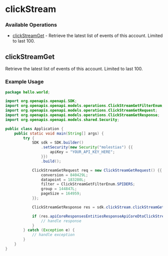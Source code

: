 # clickStream

### Available Operations

* [clickStreamGet](#clickstreamget) - Retrieve the latest list of events of this account. Limited to last 100.

## clickStreamGet

Retrieve the latest list of events of this account. Limited to last 100.

### Example Usage

```java
package hello.world;

import org.openapis.openapi.SDK;
import org.openapis.openapi.models.operations.ClickStreamGetFilterEnum;
import org.openapis.openapi.models.operations.ClickStreamGetRequest;
import org.openapis.openapi.models.operations.ClickStreamGetResponse;
import org.openapis.openapi.models.shared.Security;

public class Application {
    public static void main(String[] args) {
        try {
            SDK sdk = SDK.builder()
                .setSecurity(new Security("molestias") {{
                    apiKey = "YOUR_API_KEY_HERE";
                }})
                .build();

            ClickStreamGetRequest req = new ClickStreamGetRequest() {{
                conversion = 840429L;
                datapoint = 183280L;
                filter = ClickStreamGetFilterEnum.SPIDERS;
                group = 144847L;
                pageSize = 164959;
            }};            

            ClickStreamGetResponse res = sdk.clickStream.clickStreamGet(req);

            if (res.apiCoreResponsesEntitiesResponseApiCoreDtoClickStreamHit != null) {
                // handle response
            }
        } catch (Exception e) {
            // handle exception
        }
    }
}
```
